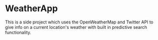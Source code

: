 # WeatherApp
This is a side project which uses the OpenWeatherMap and Twitter API to give info on a current location's weather with built in predictive search functionality.
